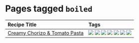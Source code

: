# Pages tagged `boiled`

|Recipe Title|Tags
|:---|:---|
|[Creamy Chorizo & Tomato Pasta](../recipes/creamychorizotomatopasta.md)|[![](https://img.shields.io/badge/tag-boiled-fecb83)](../tags/boiled.md) [![](https://img.shields.io/badge/tag-dairy-10cdd6)](../tags/dairy.md) [![](https://img.shields.io/badge/tag-italian-32613c)](../tags/italian.md) [![](https://img.shields.io/badge/tag-lunch-d82abc)](../tags/lunch.md) [![](https://img.shields.io/badge/tag-pasta-5d33f3)](../tags/pasta.md) [![](https://img.shields.io/badge/tag-sides-ad1215)](../tags/sides.md) [![](https://img.shields.io/badge/tag-stovetop-95446)](../tags/stovetop.md)|
